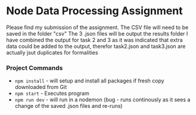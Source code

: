 # Node Data Processing Assignment
Please find my submission of the assignment. 
The CSV file will need to be saved in the folder "csv"
The 3 .json files will be output the results folder
I have combined the output for task 2 and 3 as it was indicated that extra data could be added to the output, therefor task2.json and task3.json are actually jsut duplicates for formalities

### Project Commands
- `npm install` - will setup and install all packages if fresh copy downloaded from Git
- `npm start` - Executes program
- `npm run dev` - will run in a nodemon (bug - runs continously as it sees a change of the saved .json files and re-runs)
